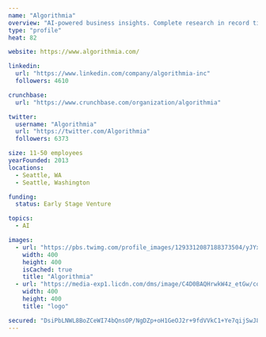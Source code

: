 ```yaml
---
name: "Algorithmia"
overview: "AI-powered business insights. Complete research in record time. Find what others miss."
type: "profile"
heat: 82

website: https://www.algorithmia.com/

linkedin:
  url: "https://www.linkedin.com/company/algorithmia-inc"
  followers: 4610

crunchbase:
  url: "https://www.crunchbase.com/organization/algorithmia"

twitter:
  username: "Algorithmia"
  url: "https://twitter.com/Algorithmia"
  followers: 6373

size: 11-50 employees
yearFounded: 2013
locations:
  - Seattle, WA
  - Seattle, Washington

funding:
  status: Early Stage Venture

topics:
  - AI

images:
  - url: "https://pbs.twimg.com/profile_images/1293312087188373504/yJYx_yYJ_400x400.jpg"
    width: 400
    height: 400
    isCached: true
    title: "Algorithmia"
  - url: "https://media-exp1.licdn.com/dms/image/C4D0BAQHrwkW4z_etGw/company-logo_200_200/0?e=1594857600&v=beta&t=hKazn3Lt5xBOxcQSv87GE-YLoCATQrf2gCbI5mw7m8k"
    width: 400
    height: 400
    title: "logo"

secured: "DsiPbLNWL8BoZCeWI74bQnsOP/NgDZp+oH1GeOJ2r+9fdVVkC1+Ye7qijSwJ8GxzBt+e5Hg9ucnR3y5AMUsGPZjbIwWRsjT2M79/XTz/UAGfe5EM53ddfjmGrtj96bJ0XTAz/4/Aqkz2ZDCBsz+F66wmyYZ84mIV78/kI6M9jpJTQvCjJvUBGRDpLDcg6+Mj37LuBdFdoLIOWsc0AuMnH4wYM5gk5MasnhuddvSEErZnN1cdqhqr/AY+NPon5OHpA8DBacNL9pLkPZjykKXPQF3Q/ID6XWuhWkZy9pmAy5WL+Y1TUMrVi9EZi1JfnFiskfXEIeOV+0LIot3j8ADzJM3+TIzxFnDgR4sdr253bqsbeCAmNl8RxB4xzsli9ynwNc9B432N4NRcg4LLiFVqZNv+BJlVFtbvS7/kTKXMJVc=;6dQeRDd4FG0+1W859pkYxg=="
---
```


